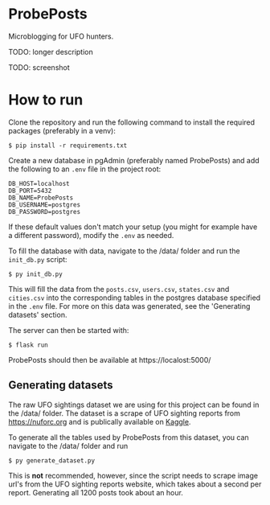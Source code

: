 # ProbePosts
Microblogging for UFO hunters.

TODO: longer description

TODO: screenshot

# How to run
Clone the repository and run the following command to install the required packages (preferably in a venv):
```
$ pip install -r requirements.txt
```
Create a new database in pgAdmin (preferably named ProbePosts) and add the following to an `.env` file in the project root:
```
DB_HOST=localhost
DB_PORT=5432
DB_NAME=ProbePosts
DB_USERNAME=postgres
DB_PASSWORD=postgres
```
If these default values don't match your setup (you might for example have a different password), modify the `.env` as needed.

To fill the database with data, navigate to the /data/ folder and run the `init_db.py` script:
```
$ py init_db.py
```
This will fill the data from the `posts.csv`, `users.csv`, `states.csv` and `cities.csv` into the corresponding tables in the postgres database specified in the `.env` file. For more on this data was generated, see the 'Generating datasets' section.

The server can then be started with:
```
$ flask run
```
ProbePosts should then be available at https://localost:5000/

## Generating datasets
The raw UFO sightings dataset we are using for this project can be found in the /data/ folder. The dataset is a scrape of UFO sighting reports from  https://nuforc.org and is publically available on [Kaggle](https://www.kaggle.com/datasets/joebeachcapital/ufo-sightings/data).

To generate all the tables used by ProbePosts from this dataset, you can navigate to the /data/ folder and run
```
$ py generate_dataset.py
```
This is **not** recommended, however, since the script needs to scrape image url's from the UFO sighting reports website, which takes about a second per report. Generating all 1200 posts took about an hour.
